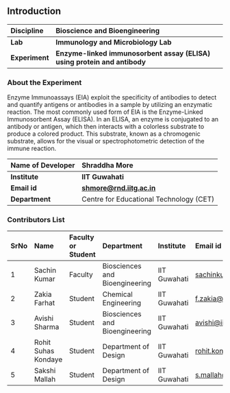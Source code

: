 ## Introduction

<b>Discipline | <b>Bioscience and Bioengineering
:--|:--|
<b> Lab | <b> Immunology and Microbiology Lab
<b> Experiment|     <b> Enzyme-linked immunosorbent assay (ELISA) using protein and antibody

### About the Experiment 

Enzyme Immunoassays (EIA) exploit the specificity of antibodies to detect and quantify antigens or antibodies in a sample by utilizing an enzymatic reaction. The most commonly used form of EIA is the Enzyme-Linked Immunosorbent Assay (ELISA). In an ELISA, an enzyme is conjugated to an antibody or antigen, which then interacts with a colorless substrate to produce a colored product. This substrate, known as a chromogenic substrate, allows for the visual or spectrophotometric detection of the immune reaction.

<b>Name of Developer | <b> Shraddha More 
:--|:--|
<b> Institute | <b>  IIT Guwahati
<b> Email id|     <b>  shmore@rnd.iitg.ac.in
<b> Department |  Centre for Educational Technology (CET) 

### Contributors List

SrNo | Name | Faculty or Student | Department| Institute | Email id
:--|:--|:--|:--|:--|:--|
1 | Sachin Kumar | Faculty | Biosciences and Bioengineering | IIT Guwahati | sachinku@iitg.ac.in
2 | Zakia Farhat | Student | Chemical Engineering | IIT Guwahati | f.zakia@iitg.ac.in
3 | Avishi Sharma | Student | Biosciences and Bioengineering | IIT Guwahati | avishi@iitg.ac.in
4 | Rohit Suhas Kondaye | Student | Department of Design | IIT Guwahati | rohit.kondaye@iitg.ac.in
5 | Sakshi Mallah | Student | Department of Design | IIT Guwahati | s.mallah@iitg.ac.in
